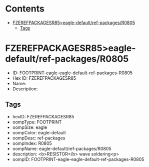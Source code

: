 



Contents
========

* [FZEREFPACKAGESR85>eagle-default/ref-packages/R0805](#fzerefpackagesr85eagle-defaultref-packagesr0805)
	* [Tags](#tags)

# FZEREFPACKAGESR85>eagle-default/ref-packages/R0805

- ID: FOOTPRINT-eagle-eagle-default-ref-packages-R0805
- Hex ID: FZEREFPACKAGESR85
- Name: 
- Description: 

## Tags

- hexID: FZEREFPACKAGESR85
- oompType: FOOTPRINT
- oompSize: eagle
- oompColor: eagle-default
- oompDesc: ref-packages
- oompIndex: R0805
- oompName: eagle-default/ref-packages/R0805
- description: &lt;b&gt;RESISTOR&lt;/b&gt; wave soldering&lt;p&gt;
- oompID: FOOTPRINT-eagle-eagle-default-ref-packages-R0805
